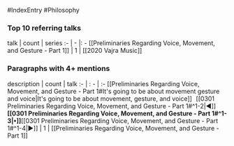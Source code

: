 #IndexEntry #Philosophy

### Top 10 referring talks
talk | count | series
:- | - |: -
[[Preliminaries Regarding Voice, Movement, and Gesture - Part 1]] | 1 | [[2020 Vajra Music]]

### Paragraphs with 4+ mentions
description | count | talk
:- | : - | :-
[[Preliminaries Regarding Voice, Movement, and Gesture - Part 1#It's going to be about movement gesture and voice\|It's going to be about movement, gesture, and voice]] &nbsp;&nbsp;[[0301 Preliminaries Regarding Voice, Movement, and Gesture - Part 1#^1-2\|◀]]**[[0301 Preliminaries Regarding Voice, Movement, and Gesture - Part 1#^1-3\|•]]**[[0301 Preliminaries Regarding Voice, Movement, and Gesture - Part 1#^1-4\|▶]] | 1 | [[Preliminaries Regarding Voice, Movement, and Gesture - Part 1]]

